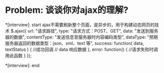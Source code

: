 # Problem: 谈谈你对ajax的理解?

*[interview]: start
ajax不需要刷新整个页面，是异步的，用于构建动态网页的技术
$.ajax({
	url: "请求路径",
	type: "请求方式：POST、GET",
	data: "发送到服务器的数据",
	contentType: "发送信息至服务器时内容编码类型",
	dataType: "预期服务器返回的数据类型：json、xml、text 等",
	success: function( data, textStatus ) {  //成功回调
		// data 响应数据
	},
	error: function() {    //请求失败时调用此函数
	}
});

*[interview]: end
